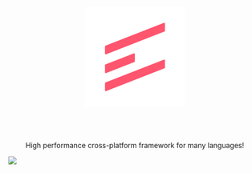 <div align="center">
    <br />
    <br />
    <img src="readme/Logo.svg" width="200" alt="Logo" /> 
    <br />
    <br />
    <br />
    <br />
    <p>High performance cross-platform framework for many languages!</p>
</div>

![](https://tokei.rs/b1/github/skylixgh/exolix)

